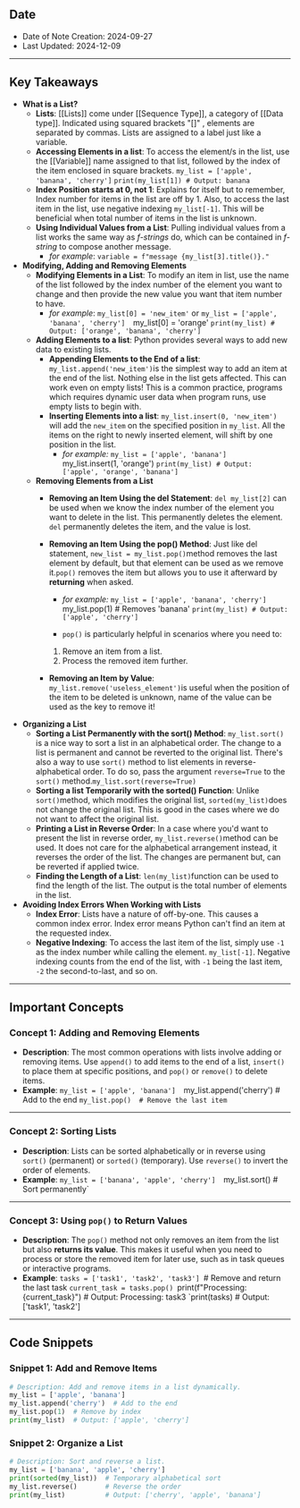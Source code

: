 ## **Date**
- Date of Note Creation: 2024-09-27
- Last Updated: 2024-12-09

---

## **Key Takeaways**
- **What is a List?**
	- **Lists**: [[Lists]] come under [[Sequence Type]], a category of [[Data type]]. Indicated using squared brackets "[]" , elements are separated by commas. Lists are assigned to a label just like a variable.
	- **Accessing Elements in a list**: To access the element/s in the list, use the [[Variable]] name assigned to that list, followed by the index of the item enclosed in square brackets.
	 `my_list = ['apple', 'banana', 'cherry']`
	 `print(my_list[1]) # Output: banana`
	- **Index Position starts at 0, not 1**: Explains for itself but to remember, Index number for items in the list are off by 1. Also, to access the last item in the list, use negative indexing `my_list[-1]`. This will be beneficial when total number of items in the list is unknown.
	- **Using Individual Values from a List**: Pulling individual values from a list works the same way as *f-strings* do, which can be contained in *f-string* to compose another message. 
		- *for example*: `variable = f"message {my_list[3].title()}."`
- **Modifying, Adding and Removing Elements**
	- **Modifying Elements in a List**: To modify an item in list, use the name of the list followed by the index number of the element you want to change and then provide the new value you want that item number to have.
		- *for example*: `my_list[0] = 'new_item'` or 
		 `my_list = ['apple', 'banana', 'cherry'] 
		 `my_list[0] = 'orange' 
		 `print(my_list) # Output: ['orange', 'banana', 'cherry']`
	- **Adding Elements to a list**: Python provides several ways to add new data to existing lists.
		- **Appending Elements to the End of a list**: `my_list.append('new_item')`is the simplest way to add an item at the end of the list. Nothing else in the list gets affected. This can work even on empty lists! This is a common practice, programs which requires dynamic user data when program runs, use empty lists to begin with.
		- **Inserting Elements into a list**: `my_list.insert(0, 'new_item')` will add the `new_item` on the specified position in `my_list`. All the items on the right to newly inserted element, will shift by one position in the list.
			- *for example:* 
		     `my_list = ['apple', 'banana'] 
		     `my_list.insert(1, 'orange') 
			 `print(my_list) # Output: ['apple', 'orange', 'banana']`
	- **Removing Elements from a List**
		- **Removing an Item Using the del Statement**: `del my_list[2]` can be used when we know the index number of the element you want to delete in the list. This permanently deletes the element. `del` permanently deletes the item, and the value is lost.
		- **Removing an Item Using the pop() Method**: Just like del statement, `new_list = my_list.pop()`method removes the last element by default, but that element can be used as we remove it.`pop()` removes the item but allows you to use it afterward by **returning** when asked.
			- *for example:*
			 `my_list = ['apple', 'banana', 'cherry'] 
			 `my_list.pop(1) # Removes 'banana' 
			 `print(my_list) # Output: ['apple', 'cherry']`
			 
			 - `pop()` is particularly helpful in scenarios where you need to:
			1. Remove an item from a list.
			2. Process the removed item further.
			
		- **Removing an Item by Value**: `my_list.remove('useless_element')`is useful when the position of the item to be deleted is unknown, name of the value can be used as the key to remove it!
- **Organizing a List**
	- **Sorting a List Permanently with the sort() Method**: `my_list.sort()` is a nice way to sort a list in an alphabetical order. The change to a list is permanent and cannot be reverted to the original list. There's also a way to use `sort()` method to list elements in reverse-alphabetical order. To do so, pass the argument `reverse=True` to the `sort()` method.`my_list.sort(reverse=True)`
	- **Sorting a list Temporarily with the sorted() Function**: Unlike `sort()`method, which modifies the original list, `sorted(my_list)`does not change the original list. This is good in the cases where we do not want to affect the original list.
	- **Printing a List in Reverse Order**: In a case where you'd want to present the list in reverse order, `my_list.reverse()`method can be used. It does not care for the alphabetical arrangement instead, it reverses the order of the list. The changes are permanent but, can be reverted if applied twice.
	- **Finding the Length of a List**: `len(my_list)`function can be used to find the length of the list. The output is the total number of elements in the list.
- **Avoiding Index Errors When Working with Lists**
	- **Index Error**: Lists have a nature of off-by-one. This causes a common index error. Index error means Python can't find an item at the requested index.
	- **Negative Indexing**: To access the last item of the list, simply use `-1` as the index number while calling the element. `my_list[-1]`. Negative indexing counts from the end of the list, with `-1` being the last item, `-2` the second-to-last, and so on.

---

## **Important Concepts**
### **Concept 1: Adding and Removing Elements**

- **Description**: The most common operations with lists involve adding or removing items. Use `append()` to add items to the end of a list, `insert()` to place them at specific positions, and `pop()` or `remove()` to delete items.
- **Example**:
    `my_list = ['apple', 'banana'] 
	`my_list.append('cherry')  # Add to the end 
	`my_list.pop()  # Remove the last item`
	
---

### **Concept 2: Sorting Lists**

- **Description**: Lists can be sorted alphabetically or in reverse using `sort()` (permanent) or `sorted()` (temporary). Use `reverse()` to invert the order of elements.
- **Example**:
    `my_list = ['banana', 'apple', 'cherry'] 
    `my_list.sort()  # Sort permanently`

---
### **Concept 3: Using `pop()` to Return Values**

- **Description**: The `pop()` method not only removes an item from the list but also **returns its value**. This makes it useful when you need to process or store the removed item for later use, such as in task queues or interactive programs.
- **Example**:
    `tasks = ['task1', 'task2', 'task3']
	`# Remove and return the last task
	`current_task = tasks.pop()
	`print(f"Processing: {current_task}")  # Output: Processing: task3
	`print(tasks)  # Output: ['task1', 'task2']

---

## **Code Snippets**
### **Snippet 1: Add and Remove Items**
```python
# Description: Add and remove items in a list dynamically.
my_list = ['apple', 'banana']
my_list.append('cherry')  # Add to the end
my_list.pop(1)  # Remove by index
print(my_list)  # Output: ['apple', 'cherry']
```

### **Snippet 2: Organize a List**
```Python
# Description: Sort and reverse a list.
my_list = ['banana', 'apple', 'cherry']
print(sorted(my_list))  # Temporary alphabetical sort
my_list.reverse()       # Reverse the order
print(my_list)          # Output: ['cherry', 'apple', 'banana']
```


